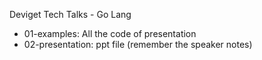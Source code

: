 Deviget Tech Talks - Go Lang

* 01-examples: All the code of presentation
* 02-presentation: ppt file (remember the speaker notes)
